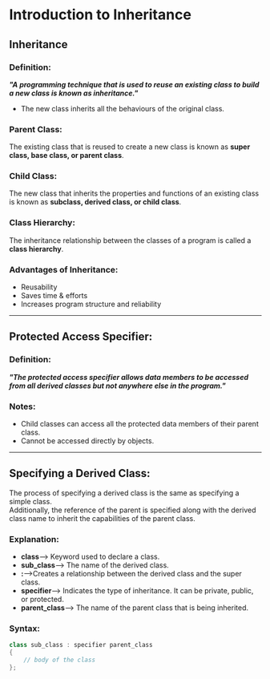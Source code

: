 # Introduction to Inheritance  

## **Inheritance**  
### **Definition:**  
_**"A programming technique that is used to reuse an existing class to build a new class is known as inheritance."**_  

* The new class inherits all the behaviours of the original class.  

### **Parent Class:**  
The existing class that is reused to create a new class is known as **super class, base class, or parent class**.  

### **Child Class:**  
The new class that inherits the properties and functions of an existing class is known as **subclass, derived class, or child class**.  

### **Class Hierarchy:**  
The inheritance relationship between the classes of a program is called a **class hierarchy**.  

### **Advantages of Inheritance:**  
* Reusability  
* Saves time & efforts  
* Increases program structure and reliability  

---

## **Protected Access Specifier:**  
### **Definition:**  
_**"The protected access specifier allows data members to be accessed from all derived classes but not anywhere else in the program."**_  

### Notes:  
* Child classes can access all the protected data members of their parent class.  
* Cannot be accessed directly by objects.  

---

## **Specifying a Derived Class:**  
The process of specifying a derived class is the same as specifying a simple class.  
Additionally, the reference of the parent is specified along with the derived class name to inherit the capabilities of the parent class.  

### Explanation:
* **class**--> Keyword used to declare a class.
* **sub_class**--> The name of the derived class.
* **:**-->Creates a relationship between the derived class and the super class.
* **specifier**--> Indicates the type of inheritance. It can be private, public, or protected.
* **parent_class**--> The name of the parent class that is being inherited.

### **Syntax:**  
```cpp
class sub_class : specifier parent_class
{
    // body of the class
};
```
